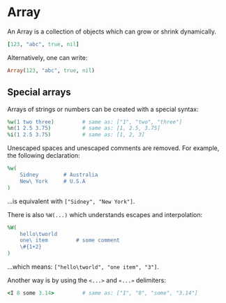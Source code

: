 # Array

An Array is a collection of objects which can grow or shrink dynamically.

```ruby
[123, "abc", true, nil]
```

Alternatively, one can write:

```ruby
Array(123, "abc", true, nil)
```


## Special arrays

Arrays of strings or numbers can be created with a special syntax:

```ruby
%w(1 two three)         # same as: ["1", "two", "three"]
%n(1 2.5 3.75)          # same as: [1, 2.5, 3.75]
%i(1 2.5 3.75)          # same as: [1, 2, 3]
```

Unescaped spaces and unescaped comments are removed. For example, the following declaration:

```ruby
%w(
    Sidney        # Australia
    New\ York     # U.S.A
)
```

...is equivalent with `["Sidney", "New York"]`.


There is also `%W(...)` which understands escapes and interpolation:

```ruby
%W(
    hello\tworld
    one\ item         # some comment
    \#{1+2}
)
```

...which means: `["hello\tworld", "one item", "3"]`.


Another way is by using the `<...>` and `«...»` delimiters:

```ruby
<I 8 some 3.14>         # same as: ["I", "8", "some", "3.14"]
```
